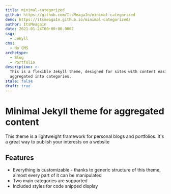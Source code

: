 ```yaml
---
title: minimal-categorized
github: https://github.com/ItsMeaga1n/minimal-categorized
demo: https://itsmeaga1n.github.io/minimal-categorized/
author: ItsMeaga1n
date: 2021-01-24T00:00:00.000Z
ssg:
  - Jekyll
cms:
  - No CMS
archetype:
  - Blog
  - Portfolio
description: >-
  This is a flexible Jekyll theme, designed for sites with content easily
  aggregated into categories.
stale: false
draft: true
---
```


# Minimal Jekyll theme for aggregated content

This theme is a lightweight framework for personal blogs and portfolios. It's a great way to publish your interests on a website

## Features

* Everything is customizable - thanks to generic structure of this theme, almost every part of it can be manipulated
* Two main categories are supported
* Included styles for code snipped display
